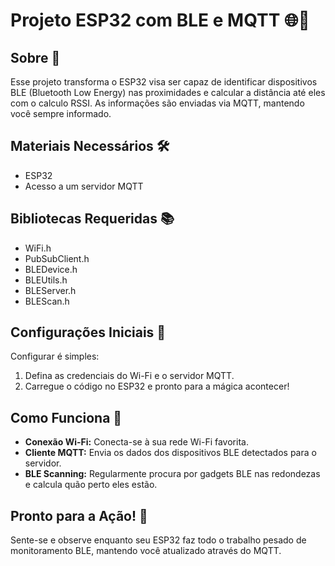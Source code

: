 # Projeto ESP32 com BLE e MQTT 🌐💬

## Sobre 📘
Esse projeto transforma o ESP32 visa ser capaz de identificar dispositivos BLE (Bluetooth Low Energy) nas proximidades e calcular a distância até eles com o calculo RSSI. As informações são enviadas via MQTT, mantendo você sempre informado.

## Materiais Necessários 🛠️
- ESP32
- Acesso a um servidor MQTT

## Bibliotecas Requeridas 📚
- WiFi.h
- PubSubClient.h
- BLEDevice.h
- BLEUtils.h
- BLEServer.h
- BLEScan.h

## Configurações Iniciais 🔧
Configurar é simples:
1. Defina as credenciais do Wi-Fi e o servidor MQTT.
2. Carregue o código no ESP32 e pronto para a mágica acontecer!

## Como Funciona 🚀
- **Conexão Wi-Fi:** Conecta-se à sua rede Wi-Fi favorita.
- **Cliente MQTT:** Envia os dados dos dispositivos BLE detectados para o servidor.
- **BLE Scanning:** Regularmente procura por gadgets BLE nas redondezas e calcula quão perto eles estão.

## Pronto para a Ação! 🎉
Sente-se e observe enquanto seu ESP32 faz todo o trabalho pesado de monitoramento BLE, mantendo você atualizado através do MQTT.
